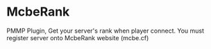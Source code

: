 # McbeRank
PMMP Plugin, Get your server's rank when player connect.
You must register server onto McbeRank website (mcbe.cf)

